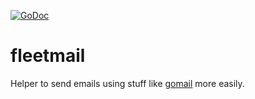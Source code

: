 [![GoDoc](https://godoc.org/github.com/KarpelesLab/fleetmail?status.svg)](https://godoc.org/github.com/KarpelesLab/fleetmail)

# fleetmail

Helper to send emails using stuff like [gomail](https://pkg.go.dev/gopkg.in/gomail.v2) more easily.
